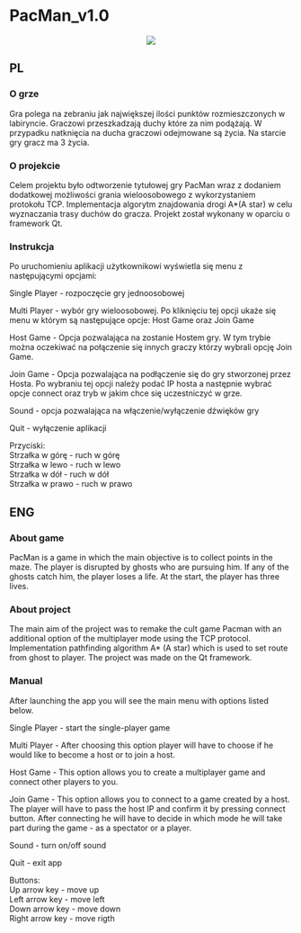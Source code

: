 # PacMan_v1.0

<p align="center">
  <img src="https://user-images.githubusercontent.com/49727204/107409434-744e4c00-6b0c-11eb-8846-99dcf3d2e388.gif">
</p>

## PL

### O grze

Gra polega na zebraniu jak największej ilości punktów rozmieszczonych w labiryncie. Graczowi przeszkadzają duchy które za nim podążają. W przypadku natknięcia na ducha graczowi odejmowane są życia. Na starcie gry gracz ma 3 życia. 

### O projekcie

Celem projektu było odtworzenie tytułowej gry PacMan wraz z dodaniem dodatkowej możliwości grania wieloosobowego z wykorzystaniem protokołu TCP. Implementacja algorytm znajdowania drogi A*(A star) w celu wyznaczania trasy duchów do gracza. Projekt został wykonany w oparciu o framework Qt. 

### Instrukcja 

Po uruchomieniu aplikacji użytkownikowi wyświetla się menu z następującymi opcjami:

Single Player - rozpoczęcie gry jednoosobowej

Multi Player - wybór gry wieloosobowej. Po kliknięciu tej opcji ukaże się menu w którym są następujące opcje: Host Game oraz Join Game

Host Game - Opcja pozwalająca na zostanie Hostem gry. W tym trybie można oczekiwać na połączenie się innych graczy którzy wybrali opcję Join Game.

Join Game  - Opcja pozwalająca na podłączenie się do gry stworzonej przez Hosta.
Po wybraniu tej opcji należy podać IP hosta a następnie wybrać opcje connect oraz tryb w jakim chce się uczestniczyć w grze.

Sound - opcja pozwalająca na włączenie/wyłączenie dźwięków gry

Quit - wyłączenie aplikacji

Przyciski:<br>
Strzałka w górę - ruch w górę<br>
Strzałka w lewo - ruch w lewo<br>
Strzałka w dół - ruch w dół<br>
Strzałka w prawo - ruch w prawo<br>

## ENG

### About game

PacMan is a game in which the main objective is to collect points in the maze. The player is disrupted by ghosts who are pursuing him. If any of the ghosts catch him, the player loses a life. At the start, the player has three lives.  

### About project

The main aim of the project was to remake the cult game Pacman with an additional option of the multiplayer mode using the TCP protocol. Implementation pathfinding algorithm A* (A star) which is used to set route from ghost to player. The project was made on the Qt framework.

### Manual

After launching the app you will see the main menu with options listed below.

Single Player - start the single-player game  

Multi Player - After choosing this option player will have to choose if he would like to become a host or to join a host.  

Host Game - This option allows you to create a multiplayer game and connect other players to you.  

Join Game - This option allows you to connect to a game created by a host. The player will have to pass the host IP and confirm it by pressing connect button. After connecting he will have to decide in which mode he will take part during the game - as a spectator or a player.

Sound - turn on/off sound

Quit - exit app

Buttons:<br>
Up arrow key - move up<br>
Left arrow key - move left<br>
Down arrow key - move down<br>
Right arrow key - move rigth<br>

